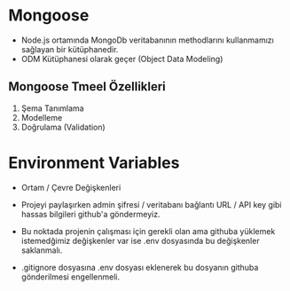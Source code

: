 # Mongoose

- Node.js ortamında MongoDb veritabanının methodlarını kullanmamızı sağlayan bir kütüphanedir.
- ODM Kütüphanesi olarak geçer (Object Data Modeling)

## Mongoose Tmeel Özellikleri

1. Şema Tanımlama
2. Modelleme
3. Doğrulama (Validation)

# Environment Variables

- Ortam / Çevre Değişkenleri

- Projeyi paylaşırken admin şifresi / veritabanı bağlantı URL / API key gibi hassas bilgileri github'a göndermeyiz.

- Bu noktada projenin çalışması için gerekli olan ama githuba yüklemek istemedğimiz değişkenler var ise .env dosyasında bu değişkenler saklanmalı.

- .gitignore dosyasına .env dosyası eklenerek bu dosyanın githuba gönderilmesi engellenmeli.
